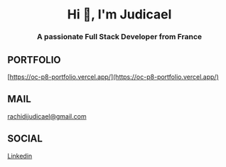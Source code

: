 <h1 align="center">Hi 👋, I'm Judicael</h1>
<h3 align="center">A passionate Full Stack Developer from France</h3>

## PORTFOLIO

[https://oc-p8-portfolio.vercel.app/](https://oc-p8-portfolio.vercel.app/)

## MAIL

[rachidijudicael@gmail.com](mailto:rachidijudicael@gmail.com)  

## SOCIAL

[Linkedin](https://linkedin.com/in/judicael-rachidi)  
